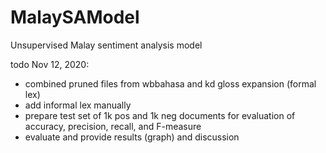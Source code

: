 # MalaySAModel
Unsupervised Malay sentiment analysis model


todo Nov 12, 2020:
- combined pruned files from wbbahasa and kd gloss expansion (formal lex)
- add informal lex manually
- prepare test set of 1k pos and 1k neg documents for evaluation of accuracy, precision, recall, and F-measure
- evaluate and provide results (graph) and discussion
